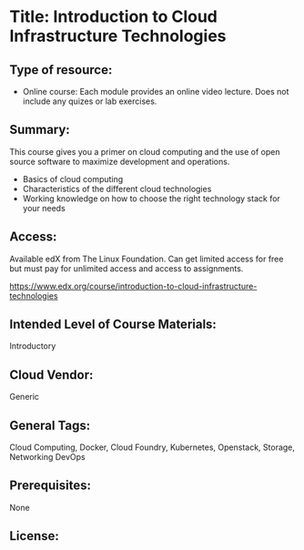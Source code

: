 # Title:   Introduction to Cloud Infrastructure Technologies

## Type of resource:
* Online course: 
Each module provides an online video lecture.
Does not include any quizes or lab exercises.


## Summary: 
This course gives you a primer on cloud computing and the use of open source software to maximize development and operations. 
 
* Basics of cloud computing
* Characteristics of the different cloud technologies
* Working knowledge on how to choose the right technology stack for your needs

 
## Access: 

Available edX from The Linux Foundation.
Can get limited access for free but must pay for unlimited access and access to assignments.
   
   https://www.edx.org/course/introduction-to-cloud-infrastructure-technologies

## Intended Level of Course Materials: 
   Introductory

##  Cloud Vendor: 
   Generic

## General Tags: 
   Cloud Computing, Docker, Cloud Foundry, Kubernetes, Openstack, Storage, Networking DevOps

## Prerequisites: 
   None

## License: 